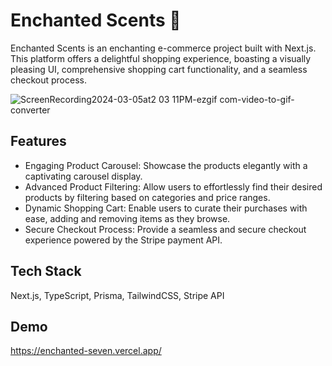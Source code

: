 
# Enchanted Scents 💅

Enchanted Scents is an enchanting e-commerce project built with Next.js. This platform offers a delightful shopping experience, boasting a visually pleasing UI, comprehensive shopping cart functionality, and a seamless checkout process.

![ScreenRecording2024-03-05at2 03 11PM-ezgif com-video-to-gif-converter](https://github.com/phoebe03111/enchanted/assets/77766011/9e039490-a02c-442e-9f48-79ac2f12c9f8)



## Features

- Engaging Product Carousel: Showcase the products elegantly with a captivating carousel display.
- Advanced Product Filtering: Allow users to effortlessly find their desired products by filtering based on categories and price ranges.
- Dynamic Shopping Cart: Enable users to curate their purchases with ease, adding and removing items as they browse.
- Secure Checkout Process: Provide a seamless and secure checkout experience powered by the Stripe payment API.


## Tech Stack

Next.js, TypeScript, Prisma, TailwindCSS, Stripe API

## Demo

https://enchanted-seven.vercel.app/
